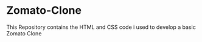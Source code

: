 # Zomato-Clone
This Repository contains the HTML and CSS code i used to develop a basic Zomato Clone
